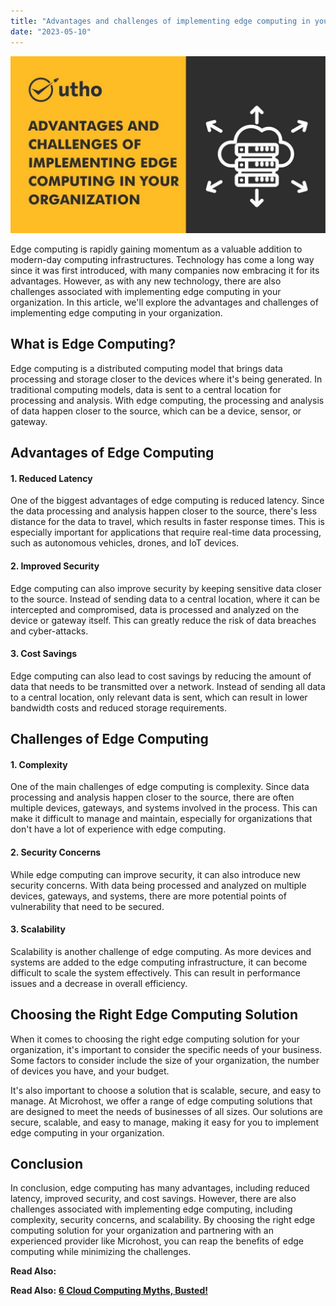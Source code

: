 ```yaml
---
title: "Advantages and challenges of implementing edge computing in your organization"
date: "2023-05-10"
---
```


![Advantages and challenges of implementing edge computing in your organization](images/Advantages-and-challenges-of-implementing-edge-computing-in-your-organization.jpg)

Edge computing is rapidly gaining momentum as a valuable addition to modern-day computing infrastructures. Technology has come a long way since it was first introduced, with many companies now embracing it for its advantages. However, as with any new technology, there are also challenges associated with implementing edge computing in your organization. In this article, we'll explore the advantages and challenges of implementing edge computing in your organization.

## **What is Edge Computing?**

Edge computing is a distributed computing model that brings data processing and storage closer to the devices where it's being generated. In traditional computing models, data is sent to a central location for processing and analysis. With edge computing, the processing and analysis of data happen closer to the source, which can be a device, sensor, or gateway.

## **Advantages of Edge Computing**

#### 1\. Reduced **Latency**

One of the biggest advantages of edge computing is reduced latency. Since the data processing and analysis happen closer to the source, there's less distance for the data to travel, which results in faster response times. This is especially important for applications that require real-time data processing, such as autonomous vehicles, drones, and IoT devices.

#### 2\. **Improved Security**

Edge computing can also improve security by keeping sensitive data closer to the source. Instead of sending data to a central location, where it can be intercepted and compromised, data is processed and analyzed on the device or gateway itself. This can greatly reduce the risk of data breaches and cyber-attacks.

#### 3\. **Cost Savings**

Edge computing can also lead to cost savings by reducing the amount of data that needs to be transmitted over a network. Instead of sending all data to a central location, only relevant data is sent, which can result in lower bandwidth costs and reduced storage requirements.

## **Challenges of Edge Computing**

#### 1\. **Complexity**

One of the main challenges of edge computing is complexity. Since data processing and analysis happen closer to the source, there are often multiple devices, gateways, and systems involved in the process. This can make it difficult to manage and maintain, especially for organizations that don't have a lot of experience with edge computing.

#### 2\. **Security Concerns**

While edge computing can improve security, it can also introduce new security concerns. With data being processed and analyzed on multiple devices, gateways, and systems, there are more potential points of vulnerability that need to be secured.

#### 3\. **Scalability**

Scalability is another challenge of edge computing. As more devices and systems are added to the edge computing infrastructure, it can become difficult to scale the system effectively. This can result in performance issues and a decrease in overall efficiency.

## **Choosing the Right Edge Computing Solution**

When it comes to choosing the right edge computing solution for your organization, it's important to consider the specific needs of your business. Some factors to consider include the size of your organization, the number of devices you have, and your budget.

It's also important to choose a solution that is scalable, secure, and easy to manage. At Microhost, we offer a range of edge computing solutions that are designed to meet the needs of businesses of all sizes. Our solutions are secure, scalable, and easy to manage, making it easy for you to implement edge computing in your organization.

## **Conclusion**

In conclusion, edge computing has many advantages, including reduced latency, improved security, and cost savings. However, there are also challenges associated with implementing edge computing, including complexity, security concerns, and scalability. By choosing the right edge computing solution for your organization and partnering with an experienced provider like Microhost, you can reap the benefits of edge computing while minimizing the challenges.

**Read Also:**

**Read Also:** [**6 Cloud Computing Myths, Busted!**](https://utho.com/docs/tutorial/6-cloud-computing-myths-busted/)
